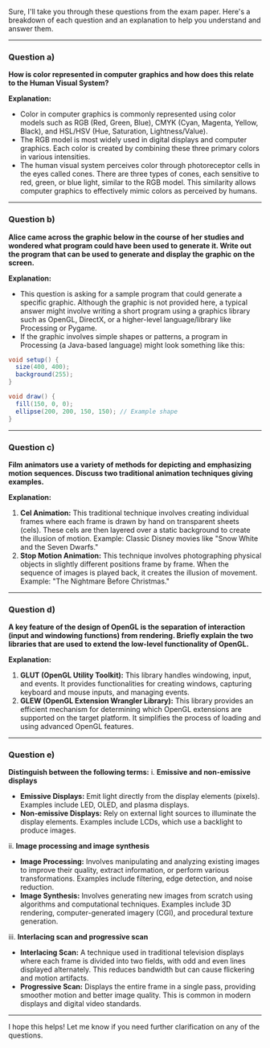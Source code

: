 Sure, I'll take you through these questions from the exam paper. Here's a breakdown of each question and an explanation to help you understand and answer them.

---

### Question a)
**How is color represented in computer graphics and how does this relate to the Human Visual System?**

**Explanation:**
- Color in computer graphics is commonly represented using color models such as RGB (Red, Green, Blue), CMYK (Cyan, Magenta, Yellow, Black), and HSL/HSV (Hue, Saturation, Lightness/Value).
- The RGB model is most widely used in digital displays and computer graphics. Each color is created by combining these three primary colors in various intensities.
- The human visual system perceives color through photoreceptor cells in the eyes called cones. There are three types of cones, each sensitive to red, green, or blue light, similar to the RGB model. This similarity allows computer graphics to effectively mimic colors as perceived by humans.

---

### Question b)
**Alice came across the graphic below in the course of her studies and wondered what program could have been used to generate it. Write out the program that can be used to generate and display the graphic on the screen.**

**Explanation:**
- This question is asking for a sample program that could generate a specific graphic. Although the graphic is not provided here, a typical answer might involve writing a short program using a graphics library such as OpenGL, DirectX, or a higher-level language/library like Processing or Pygame.
- If the graphic involves simple shapes or patterns, a program in Processing (a Java-based language) might look something like this:

```java
void setup() {
  size(400, 400);
  background(255);
}

void draw() {
  fill(150, 0, 0);
  ellipse(200, 200, 150, 150); // Example shape
}
```

---

### Question c)
**Film animators use a variety of methods for depicting and emphasizing motion sequences. Discuss two traditional animation techniques giving examples.**

**Explanation:**
1. **Cel Animation:** This traditional technique involves creating individual frames where each frame is drawn by hand on transparent sheets (cels). These cels are then layered over a static background to create the illusion of motion. Example: Classic Disney movies like "Snow White and the Seven Dwarfs."
2. **Stop Motion Animation:** This technique involves photographing physical objects in slightly different positions frame by frame. When the sequence of images is played back, it creates the illusion of movement. Example: "The Nightmare Before Christmas."

---

### Question d)
**A key feature of the design of OpenGL is the separation of interaction (input and windowing functions) from rendering. Briefly explain the two libraries that are used to extend the low-level functionality of OpenGL.**

**Explanation:**
1. **GLUT (OpenGL Utility Toolkit):** This library handles windowing, input, and events. It provides functionalities for creating windows, capturing keyboard and mouse inputs, and managing events.
2. **GLEW (OpenGL Extension Wrangler Library):** This library provides an efficient mechanism for determining which OpenGL extensions are supported on the target platform. It simplifies the process of loading and using advanced OpenGL features.

---

### Question e)
**Distinguish between the following terms:**
i. **Emissive and non-emissive displays**
   - **Emissive Displays:** Emit light directly from the display elements (pixels). Examples include LED, OLED, and plasma displays.
   - **Non-emissive Displays:** Rely on external light sources to illuminate the display elements. Examples include LCDs, which use a backlight to produce images.

ii. **Image processing and image synthesis**
   - **Image Processing:** Involves manipulating and analyzing existing images to improve their quality, extract information, or perform various transformations. Examples include filtering, edge detection, and noise reduction.
   - **Image Synthesis:** Involves generating new images from scratch using algorithms and computational techniques. Examples include 3D rendering, computer-generated imagery (CGI), and procedural texture generation.

iii. **Interlacing scan and progressive scan**
   - **Interlacing Scan:** A technique used in traditional television displays where each frame is divided into two fields, with odd and even lines displayed alternately. This reduces bandwidth but can cause flickering and motion artifacts.
   - **Progressive Scan:** Displays the entire frame in a single pass, providing smoother motion and better image quality. This is common in modern displays and digital video standards.

---

I hope this helps! Let me know if you need further clarification on any of the questions.